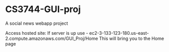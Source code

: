 # CS3744-GUI-proj
A social news webapp project

Access hosted site:
If server is up use - ec2-3-133-123-180.us-east-2.compute.amazonaws.com/GUI_Proj/Home
This will bring you to the Home page
